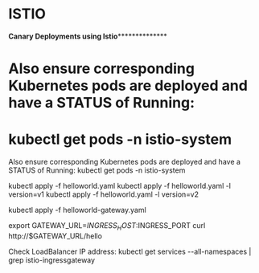 # ISTIO

************Canary Deployments using Istio**************************

# Also ensure corresponding Kubernetes pods are deployed and have a STATUS of Running:
# kubectl get pods -n istio-system

Also ensure corresponding Kubernetes pods are deployed and have a STATUS of Running:
kubectl get pods -n istio-system


kubectl apply -f helloworld.yaml
kubectl apply -f helloworld.yaml -l version=v1
kubectl apply -f helloworld.yaml -l version=v2

kubectl apply -f helloworld-gateway.yaml


export GATEWAY_URL=$INGRESS_HOST:$INGRESS_PORT
curl http://$GATEWAY_URL/hello



Check LoadBalancer IP address:
kubectl get services  --all-namespaces  | grep istio-ingressgateway
